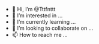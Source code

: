 - 👋 Hi, I’m @Tttfnttt
- 👀 I’m interested in ...
- 🌱 I’m currently learning ...
- 💞️ I’m looking to collaborate on ...
- 📫 How to reach me ...

<!---
Tttfnttt/Tttfnttt is a ✨ special ✨ repository because its `README.md` (this file) appears on your GitHub profile.
You can click the Preview link to take a look at your changes.
--->
